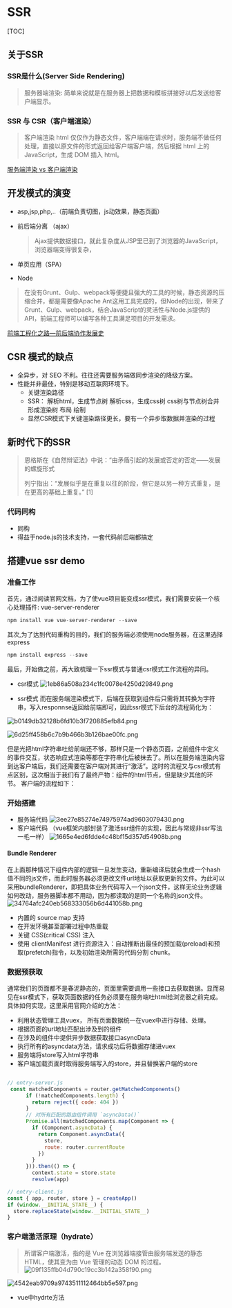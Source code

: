 # SSR
[TOC]

## 关于SSR
### SSR是什么(Server Side Rendering)
> 服务器端渲染: 
> 简单来说就是在服务器上把数据和模板拼接好以后发送给客户端显示。

### SSR 与 CSR（客户端渲染）
> 客户端渲染
> html 仅仅作为静态文件，客户端端在请求时，服务端不做任何处理，直接以原文件的形式返回给客户端客户端，然后根据 html 上的 JavaScript，生成 DOM 插入 html。


[服务端渲染 vs 客户端渲染](https://www.jianshu.com/p/656a1666a1c5?utm_source=oschina-app)

## 开发模式的演变

* asp,jsp,php,..（前端负责切图，js动效果，静态页面）
* 前后端分离 （ajax）

	> Ajax提供数据接口，就此复杂度从JSP里已到了浏览器的JavaScript，浏览器端变得很复杂，
	> 
* 单页应用（SPA）
* Node
> 在没有Grunt、Gulp、webpack等便捷且强大的工具的时候，静态资源的压缩合并，都是需要像Apache Ant这用工具完成的，但Node的出现，带来了Grunt、Gulp、webpack，结合JavaScript的灵活性与Node.js提供的API，前端工程师可以编写各种工具满足项目的开发需求。

[前端工程化之路—前后端协作发展史](https://www.jianshu.com/p/b06091f53aa5)


## CSR 模式的缺点
* 全异步，对 SEO 不利。往往还需要服务端做同步渲染的降级方案。
* 性能并非最佳，特别是移动互联网环境下。
	* 关键渲染路径
	* SSR： 解析html，生成节点树 解析css，生成css树 css树与节点树合并形成渲染树 布局 绘制 
	* 显然CSR模式下关键渲染路径更长，要有一个异步取数据并渲染的过程


## 新时代下的SSR
> 恩格斯在《自然辩证法》中说：“由矛盾引起的发展或否定的否定——发展的螺旋形式
> 
> 列宁指出：“发展似乎是在重复以往的阶段，但它是以另一种方式重复，是在更高的基础上重复。” [1] 
> 
### 代码同构

* 同构
* 得益于node.js的技术支持，一套代码前后端都搞定


## 搭建vue ssr demo

### 准备工作
首先，通过阅读官网文档，为了使vue项目能变成ssr模式，我们需要安装一个核心处理插件: vue-server-renderer

``` js
npm install vue vue-server-renderer --save
```
其次,为了达到代码重构的目的，我们的服务端必须使用node服务器，在这里选择express

``` js
npm install express --save
```
最后，开始做之前，再大致梳理一下ssr模式与普通csr模式工作流程的异同。
* csr模式
![1eb86a508a234c1fc0078e4250d29849.png](evernotecid://81FF9D19-9E7B-436D-BBB7-27841F7DFCAB/appyinxiangcom/21477520/ENResource/p119)

* ssr模式
而在服务端渲染模式下，后端在获取到组件后只需将其转换为字符串，写入responnse返回给前端即可，因此ssr模式下后台的流程简化为：

![b0149db32128b6fd10b3f720885efb84.png](evernotecid://81FF9D19-9E7B-436D-BBB7-27841F7DFCAB/appyinxiangcom/21477520/ENResource/p120)


![6d25ff458b6c7b9b466b3b126bae00fc.png](evernotecid://81FF9D19-9E7B-436D-BBB7-27841F7DFCAB/appyinxiangcom/21477520/ENResource/p126)


但是光把html字符串吐给前端还不够，那样只是一个静态页面，之前组件中定义的事件交互，状态响应式渲染等都在字符串化后被抹去了。所以在服务端渲染内容到达客户端后，我们还需要在客户端对其进行“激活”。这时的流程又与csr模式有点区别，这次相当于我们有了最终产物：组件的html节点，但是缺少其他的环节。
客户端的流程如下：

### 开始搭建

* 服务端代码
![3ee27e85274e74975974ad9603079430.png](evernotecid://81FF9D19-9E7B-436D-BBB7-27841F7DFCAB/appyinxiangcom/21477520/ENResource/p121)
* 客户端代码 （vue框架内部封装了激活ssr组件的实现，因此与常规非ssr写法一毛一样） 
![1665e4ed6fdde4c48bf15d357d54908b.png](evernotecid://81FF9D19-9E7B-436D-BBB7-27841F7DFCAB/appyinxiangcom/21477520/ENResource/p122)

#### Bundle Renderer
在上面那种情况下组件内部的逻辑一旦发生变动，重新编译后就会生成一个hash值不同的js文件，而此时服务器必须更改文件url地址以获取更新的文件。为此可以采用bundleRenderer，即把具体业务代码写入一个json文件，这样无论业务逻辑如何改动，服务器脚本都不用动，因为都读取的是同一个名称的json文件。
![34764afc240eb568333056b6d441058b.png](evernotecid://81FF9D19-9E7B-436D-BBB7-27841F7DFCAB/appyinxiangcom/21477520/ENResource/p123)

* 内置的 source map 支持
* 在开发环境甚至部署过程中热重载
* 关键 CSS(critical CSS) 注入
* 使用 clientManifest 进行资源注入：自动推断出最佳的预加载(preload)和预取(prefetch)指令，以及初始渲染所需的代码分割 chunk。

### 数据预获取
通常我们的页面都不是春泥静态的，页面里需要调用一些接口去获取数据。显而易见在ssr模式下，获取页面数据的任务必须要在服务端吐html给浏览器之前完成。具体如何实现，这里采用官网介绍的方法：
* 利用状态管理工具vuex， 所有页面数据统一在vuex中进行存储、处理。
* 根据页面的url地址匹配出涉及到的组件
* 在涉及的组件中提供异步数据获取接口asyncData
* 执行所有的asyncdata方法，请求成功后将数据存储进vuex
* 服务端将store写入html字符串
* 客户端加载页面时取得服务端写入的store，并且替换客户端的store

``` js

// entry-server.js
 const matchedComponents = router.getMatchedComponents()
      if (!matchedComponents.length) {
        return reject({ code: 404 })
      }
      // 对所有匹配的路由组件调用 `asyncData()`
      Promise.all(matchedComponents.map(Component => {
        if (Component.asyncData) {
          return Component.asyncData({
            store,
            route: router.currentRoute
          })
        }
      })).then(() => {
        context.state = store.state
        resolve(app)
```

``` js
// entry-client.js
const { app, router, store } = createApp()
if (window.__INITIAL_STATE__) {
  store.replaceState(window.__INITIAL_STATE__)
}
```



### 客户端激活原理（hydrate）
> 所谓客户端激活，指的是 Vue 在浏览器端接管由服务端发送的静态 HTML，使其变为由 Vue 管理的动态 DOM 的过程。
![09f135ffb04d790c19cc3b142a358f90.png](evernotecid://81FF9D19-9E7B-436D-BBB7-27841F7DFCAB/appyinxiangcom/21477520/ENResource/p124)

![4542eab9709a9743511112464bb5e597.png](evernotecid://81FF9D19-9E7B-436D-BBB7-27841F7DFCAB/appyinxiangcom/21477520/ENResource/p125)


* vue中hydrte方法









